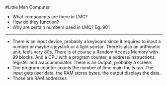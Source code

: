 #Little Man Computer

* What components are there in LMC?
* How do they function?
* Why are certain numbers used in LMC? Eg: 901

---

* There is an input device, probably a keyboard since it requires to input a number or maybe a joystick or a light sensor. There is also an arithmetic unit, feels very 80s, There is of course a Random Access Memory with 99 blocks. And a CPU with a program counter, a address/instructions register and a accummulator. There is an Output, probably a screen.
* The program counter counts the number of time main fnc is ran. The input gets user data, the RAM stores bytes, the output displays the data.
* Those are RAM addresses
